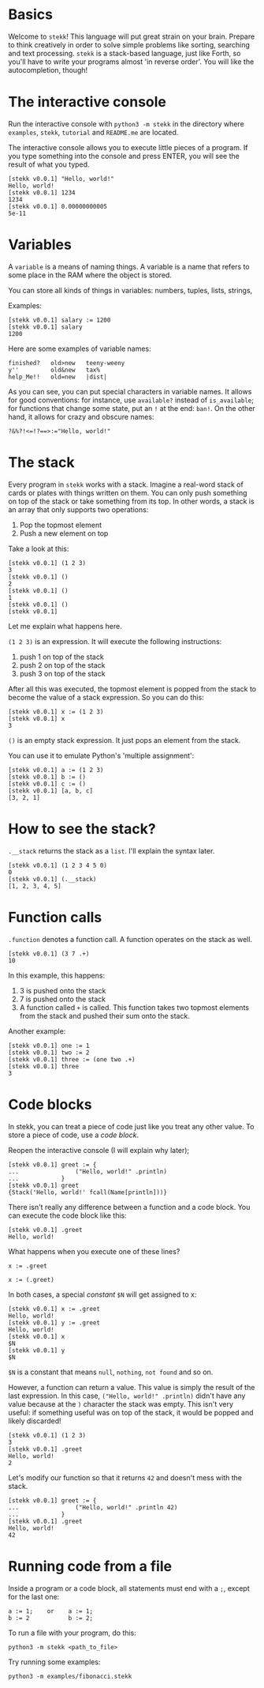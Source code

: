 # Basics

Welcome to `stekk`! This language will put great strain on your brain.
Prepare to think creatively in order to solve simple problems like sorting,
searching and text processing. `stekk` is a stack-based language, just like
Forth, so you'll have to write your programs almost 'in reverse order'. You
will like the autocompletion, though!

# The interactive console

Run the interactive console with `python3 -m stekk` in the directory where
`examples`, `stekk`, `tutorial` and `README.me` are located.

The interactive console allows you to execute little pieces of a program.
If you type something into the console and press ENTER, you will see the result
of what you typed.

```
[stekk v0.0.1] "Hello, world!"
Hello, world!
[stekk v0.0.1] 1234
1234
[stekk v0.0.1] 0.00000000005
5e-11
```

# Variables 
 
A `variable` is a means of naming things. A variable is a name that refers
to some place in the RAM where the object is stored.

You can store all kinds of things in variables: numbers, tuples, lists,
strings, 

Examples:

```
[stekk v0.0.1] salary := 1200            
[stekk v0.0.1] salary
1200
```

Here are some examples of variable names:
```
finished?   old>new   teeny-weeny
y''         old&new   tax%
help_Me!!   old=new   |dist|   
```
As you can see, you can put special characters in variable names.
It allows for good conventions: for instance, use `available?` instead of
`is_available`; for functions that change some state, put an `!` at the end:
`ban!`.
On the other hand, it allows for crazy and obscure names:
```
?&%?!<=!?==>:="Hello, world!"
```

# The stack

Every program in `stekk` works with a stack. Imagine a real-word stack of 
cards or plates with things written on them. You can only push something on
top of the stack or take something from its top. In other words, a stack is an
array that only supports two operations:
1. Pop the topmost element
2. Push a new element on top

Take a look at this:
```  
[stekk v0.0.1] (1 2 3)    
3
[stekk v0.0.1] ()
2
[stekk v0.0.1] ()
1
[stekk v0.0.1] ()
[stekk v0.0.1] 
```

Let me explain what happens here.

`(1 2 3)` is an expression. It will execute the following instructions:
1. push 1 on top of the stack
2. push 2 on top of the stack
3. push 3 on top of the stack

After all this was executed, the topmost element is popped from the stack to
become the value of a stack expression. So you can do this:

```
[stekk v0.0.1] x := (1 2 3)
[stekk v0.0.1] x
3
```

`()` is an empty stack expression. It just pops an element from the stack.

You can use it to emulate Python's 'multiple assignment':

```
[stekk v0.0.1] a := (1 2 3)
[stekk v0.0.1] b := ()
[stekk v0.0.1] c := ()
[stekk v0.0.1] [a, b, c]
[3, 2, 1]
```


# How to see the stack?

`.__stack` returns the stack as a `list`. I'll explain the syntax later.
```
[stekk v0.0.1] (1 2 3 4 5 0)
0
[stekk v0.0.1] (.__stack)
[1, 2, 3, 4, 5]
```


# Function calls

`.function` denotes a function call. A function operates on the stack as well.

```
[stekk v0.0.1] (3 7 .+)
10
```

In this example, this happens:
1. 3 is pushed onto the stack
2. 7 is pushed onto the stack
3. A function called `+` is called. This function takes two topmost elements
from the stack and pushed their sum onto the stack.

Another example:
```
[stekk v0.0.1] one := 1
[stekk v0.0.1] two := 2
[stekk v0.0.1] three := (one two .+)
[stekk v0.0.1] three
3
```


# Code blocks

In stekk, you can treat a piece of code just like you treat any other value.
To store a piece of code, use a *code block*.

Reopen the interactive console (I will explain why later);
```
[stekk v0.0.1] greet := {
...                ("Hello, world!" .println) 
...            }
[stekk v0.0.1] greet
{Stack('Hello, world!' fcall(Name[println]))}
```
There isn't really any difference between a function and a code block.
You can execute the code block like this:
```
[stekk v0.0.1] .greet
Hello, world!
```

What happens when you execute one of these lines?

```
x := .greet

x := (.greet)
```

In both cases, a special *constant* `$N` will get assigned to x:
```
[stekk v0.0.1] x := .greet
Hello, world!
[stekk v0.0.1] y := .greet
Hello, world!
[stekk v0.0.1] x  
$N
[stekk v0.0.1] y
$N
```

`$N` is a constant that means `null`, `nothing`, `not found` and so on.

However, a function can return a value. This value is simply the result of the
last expression. In this case, `("Hello, world!" .println)` didn't have any
value because at the `)` character the stack was empty. This isn't very useful:
if something useful was on top of the stack, it would be popped and likely
discarded! 

```
[stekk v0.0.1] (1 2 3)
3
[stekk v0.0.1] .greet
Hello, world!
2
```

Let's modify our function so that it returns `42` and doesn't mess with the stack.

```
[stekk v0.0.1] greet := {
...                ("Hello, world!" .println 42)
...            }
[stekk v0.0.1] .greet
Hello, world!
42
```

# Running code from a file

Inside a program or a code block, all statements must end with a `;`, except for
the last one:

```
a := 1;    or    a := 1;
b := 2           b := 2;
```

To run a file with your program, do this:
```
python3 -m stekk <path_to_file>
```

Try running some examples:
```
python3 -m examples/fibonacci.stekk
```

